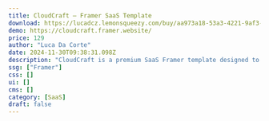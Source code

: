 ```yaml
---
title: CloudCraft — Framer SaaS Template
download: https://lucadcz.lemonsqueezy.com/buy/aa973a18-53a3-4221-9af3-d8cc0049c365
demo: https://cloudcraft.framer.website/
price: 129
author: "Luca Da Corte"
date: 2024-11-30T09:38:31.098Z
description: "CloudCraft is a premium SaaS Framer template designed to help you launch a stunning, high-converting website in days, not months. With 18 pages and 3 CMS collections, CloudCraft provides everything your SaaS needs to go live fast and perform brilliantly."
ssg: ["Framer"]
css: []
ui: []
cms: []
category: [SaaS]
draft: false
---
```

